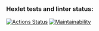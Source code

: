 ### Hexlet tests and linter status:

[![Actions Status](https://github.com/Melderey/frontend-project-lvl1/workflows/hexlet-check/badge.svg)](https://github.com/Melderey/frontend-project-lvl1/actions)
[![Maintainability](https://api.codeclimate.com/v1/badges/a624056582c0d77b0a8e/maintainability)](https://codeclimate.com/github/Melderey/frontend-project-lvl1/maintainability)

